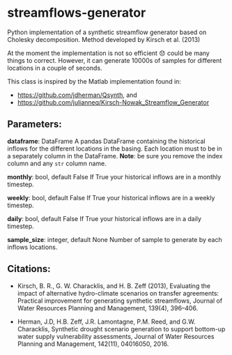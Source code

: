 # streamflows-generator
Python implementation of a synthetic streamflow generator based on Cholesky decomposition.
Method developed by Kirsch et al. (2013)

At the moment the implementation is not so efficient :disappointed: could be many things to correct. 
However, it can generate 10000s of samples for different locations in a couple of seconds.    

This class is inspired by the Matlab implementation found in:
* https://github.com/jdherman/Qsynth, and
* https://github.com/julianneq/Kirsch-Nowak_Streamflow_Generator

Parameters:
-----------
**dataframe**: DataFrame
                A pandas DataFrame containing the historical inflows for the different locations in the basing.
                Each location must to be in a separately column in the DataFrame.
                **Note**: be sure you remove the index column and any `str` column name.

**monthly**: bool, default False
            If True your historical inflows are in a monthly timestep.

**weekly**: bool, default False
            If True your historical inflows are in a weekly timestep.

**daily**: bool, default False
            If True your historical inflows are in a daily timestep.

**sample_size**: integer, default None
                Number of sample to generate by each inflows locations.

**Citations**:
--------------
* Kirsch, B. R., G. W. Characklis, and H. B. Zeff (2013), Evaluating the impact of alternative hydro-climate scenarios on transfer agreements:
  Practical improvement for generating synthetic streamflows, Journal of Water Resources Planning and Management, 139(4), 396–406.

* Herman, J.D, H.B. Zeff, J.R. Lamontagne, P.M. Reed, and G.W. Characklis, Synthetic drought scenario generation to support bottom-up
  water supply vulnerability assessments, Journal of Water Resources Planning and Management, 142(11), 04016050, 2016.
  
